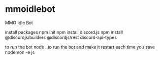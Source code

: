 # mmoidlebot
MMO Idle Bot

install packages
npm init
npm install discord.js
npm install @discordjs/builders @discordjs/rest discord-api-types

to run the bot 
    node .
to run the bot and make it restart each time you save
    nodemon -e js